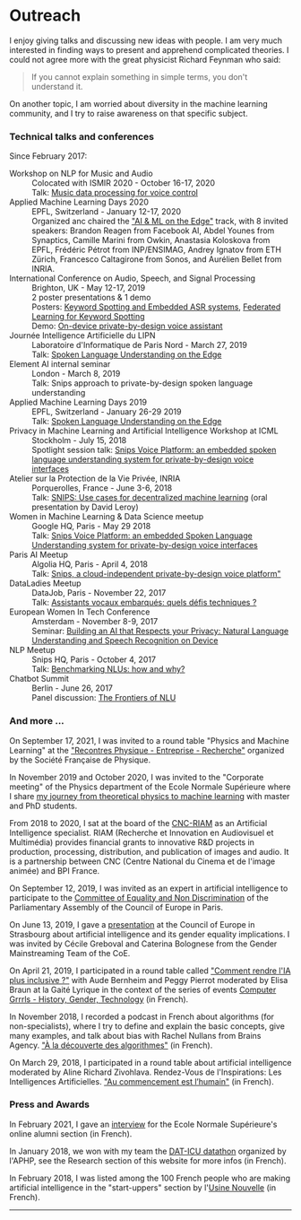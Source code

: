 # Outreach

I enjoy giving talks and discussing new ideas with people. I am very much interested in finding ways to present and apprehend complicated theories. I could not agree more with the great physicist Richard Feynman who said:
> If you cannot explain something in simple terms, you don't understand it. 

On another topic, I am worried about diversity in the machine learning community, and I try to raise awareness on that specific subject.


### Technical talks and conferences

Since February 2017:

<dl>

<dt>Workshop on NLP for Music and Audio</dt>
<dd>Colocated with ISMIR 2020 - October 16-17, 2020</dd>
<dd>Talk: <a href="https://sites.google.com/view/nlp4musa/program">Music data processing for voice control</a></dd>

<dt>Applied Machine Learning Days 2020</dt>
<dd>EPFL, Switzerland - January 12-17, 2020</dd>
<dd>Organized anc chaired the <a href="https://www.youtube.com/playlist?list=PLQLsY14zlfebLHsraI49Ak5TWTQCK17c6">"AI & ML on the Edge"</a> track, with 8 invited speakers: Brandon Reagen from Facebook AI, Abdel Younes from Synaptics, Camille Marini from Owkin, Anastasia Koloskova from EPFL, Frédéric Pétrot from INP/ENSIMAG, Andrey Ignatov from ETH Zürich, Francesco Caltagirone from Sonos, and Aurélien Bellet from INRIA.</dd>

<dt>International Conference on Audio, Speech, and Signal Processing</dt>
<dd>Brighton, UK - May 12-17, 2019</dd>
<dd>2 poster presentations & 1 demo</dd>
<dd>Posters: <a href="https://cmsworkshops.com/ICASSP2019/Papers/PublicSessionIndex3.asp?Sessionid=1134">Keyword Spotting and Embedded ASR systems</a>, <a href="">Federated Learning for Keyword Spotting</a></dd>
<dd>Demo: <a href="https://cmsworkshops.com/ICASSP2019/Demos.asp#DEMO-7">On-device private-by-design voice assistant</a></dd>

<dt>Journée Intelligence Artificielle du LIPN</dt>
<dd>Laboratoire d'Informatique de Paris Nord - March 27, 2019</dd>
<dd>Talk: <a href="https://lipn.univ-paris13.fr/journeeIA/">Spoken Language Understanding on the Edge</a></dd>

<dt>Element AI internal seminar</dt>
<dd>London - March 8, 2019</dd>
<dd>Talk: Snips approach to private-by-design spoken language understanding</dd>

<dt>Applied Machine Learning Days 2019</dt>
<dd>EPFL, Switzerland - January 26-29 2019</dd>
<dd>Talk: <a href="https://appliedmldays.org/events/amld-epfl-2019/talks/spoken-language-understanding-on-the-edge-da8db4b8-7759-49f5-9d23-24c3a5a00ca3">Spoken Language Understanding on the Edge</a></dd>

<dt>Privacy in Machine Learning and Artificial Intelligence Workshop at ICML</dt>
<dd>Stockholm - July 15, 2018</dd>
<dd>Spotlight session talk: <a href="https://pimlai.github.io/pimlai18/">Snips Voice Platform: an embedded spoken language understanding system for private-by-design voice interfaces</a></dd>

<dt>Atelier sur la Protection de la Vie Privée, INRIA</dt>
<dd>Porquerolles, France - June 3-6, 2018</dd>
<dd>Talk: <a href="https://project.inria.fr/apvp2018/programme/">SNIPS: Use cases for decentralized machine learning</a> (oral presentation by David Leroy)</dd>

<dt>Women in Machine Learning & Data Science meetup</dt>
<dd>Google HQ, Paris - May 29 2018</dd>
<dd>Talk: <a href="https://www.meetup.com/fr-FR/Paris-Women-in-Machine-Learning-Data-Science/events/250371181/">Snips Voice Platform: an embedded Spoken Language Understanding system for private-by-design voice interfaces</a></dd>

<dt>Paris AI Meetup</dt>
<dd>Algolia HQ, Paris - April 4, 2018</dd>
<dd>Talk: <a href="https://www.paris.ai/speaker/espen-brunberg/">Snips, a cloud-independent private-by-design voice platform"</a></dd>

<dt>DataLadies Meetup</dt>
<dd>DataJob, Paris - November 22, 2017</dd>
<dd>Talk: <a href="https://wimlds-paris.medium.com/6-paris-women-in-machine-learning-data-science-ml-for-voice-assistants-ds-for-improved-219d0f16d47f">Assistants vocaux embarqués: quels défis techniques ?</a></dd>

<dt>European Women In Tech Conference</dt>
<dd>Amsterdam - November 8-9, 2017</dd>
<dd>Seminar: <a href="https://app.qwoted.com/opportunities/event-european-women-in-technology-2017">Building an AI that Respects your Privacy: Natural Language Understanding and Speech Recognition on Device</a></dd>

<dt>NLP Meetup</dt>
<dd>Snips HQ, Paris - October 4, 2017</dd>
<dd>Talk: <a href="https://www.meetup.com/fr-FR/Paris-NLP/events/237681177/">Benchmarking NLUs: how and why?</a></dd>

<dt>Chatbot Summit</dt>
<dd>Berlin - June 26, 2017</dd>
<dd>Panel discussion: <a href="https://www.chatbotsummit.com/berlin2017">The Frontiers of NLU</a></dd>

</dl>

### And more ...

On September 17, 2021, I was invited to a round table "Physics and Machine Learning" at the ["Recontres Physique - Entreprise - Recherche"](https://rper.sciencesconf.org/resource/page/id/15) organized by the Société Française de Physique.

In November 2019 and October 2020, I was invited to the "Corporate meeting" of the Physics department of the Ecole Normale Supérieure where I share [my journey from theoretical physics to machine learning](https://www.phys.ens.fr/IMG/pdf/-174.pdf) with master and PhD students.

From 2018 to 2020, I sat at the board of the [CNC-RIAM](https://www.cnc.fr/professionnels/aides-et-financements/industries-techniques-innovation-et-relief/reseau-recherche-et-innovation-en-audiovisuel-et-multimedia-riam_191500) as an Artificial Intelligence specialist. RIAM (Recherche et Innovation en Audiovisuel et Multimédia) provides financial grants to innovative R&D projects in production, processing, distribution, and publication of images and audio.
It is a partnership between CNC (Centre National du Cinema et de l'image animée) and BPI France.

On September 12, 2019, I was invited as an expert in artificial intelligence to participate to the [Committee of Equality and Non Discrimination](https://pace.coe.int/en/news/7616) of the Parliamentary Assembly of the Council of Europe in Paris.

On June 13, 2019, I gave a [presentation](https://www.coe.int/en/web/artificial-intelligence/-/artificial-intelligence-and-gender-equality) at the Council of Europe in Strasbourg about artificial intelligence and its gender equality implications. I was invited by Cécile Greboval and Caterina Bolognese from the Gender Mainstreaming Team of the CoE.

On April 21, 2019, I participated in a round table called ["Comment rendre l'IA plus inclusive ?"](https://gaite-lyrique.net/evenement/lintelligence-artificielle-est-elle-sexiste) with Aude Bernheim and Peggy Pierrot moderated by Elisa Braun at la Gaité Lyrique in the context of the series of events [Computer Grrrls - History, Gender, Technology](https://gaite-lyrique.net/en/event/computer-grrrls) (in French).

In November 2018, I recorded a podcast in French about algorithms (for non-specialists), where I try to define and explain the basic concepts, give many examples, and talk about bias with Rachel Nullans from Brains Agency. ["À la découverte des algorithmes"](https://rachelnullans.paris/alice-coucke-a-la-decouverte-des-algorithmes/) (in French).

On March 29, 2018, I participated in a round table about artificial intelligence moderated by Aline Richard Zivohlava. Rendez-Vous de l'Inspirations: Les Intelligences Artificielles. ["Au commencement est l’humain"](https://www.youtube.com/watch?v=0ZW42yDR41Y) (in French).


### Press and Awards

In February 2021, I gave an [interview](https://www.ens.psl.eu/actualites/de-la-physique-theorique-au-machine-learning) for the Ecole Normale Supérieure's online alumni section (in French).

In January 2018, we won with my team the [DAT-ICU datathon](https://www.aphp.fr/contenu/datathon-dat-icu-intensive-care-unit-4-projets-innovants-selectionnes-lissue-de-48h-danalyse) organized by l'APHP, see the Research section of this website for more infos (in French).

In February 2018, I was listed among the 100 French people who are making artificial intelligence in the "start-uppers" section by l'[Usine Nouvelle](https://www.usinenouvelle.com/article/la-physicienne-alice-coucke-senior-data-scientist-snips.N648588) (in French).

* * *
